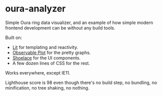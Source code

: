 # oura-analyzer

Simple Oura ring data visualizer, and an example of how simple modern frontend
development can be without any build tools.

Built on:

- [Lit](https://lit.dev/) for templating and reactivity.
- [Observable Plot](https://observablehq.com/@observablehq/plot) for the pretty graphs.
- [Shoelace](https://shoelace.style/) for the UI components.
- A few dozen lines of CSS for the rest.

Works everywhere, except IE11. 

Lighthouse score is 98 even though there's no build step, no bundling, no
minification, no tree shaking, no nothing.
